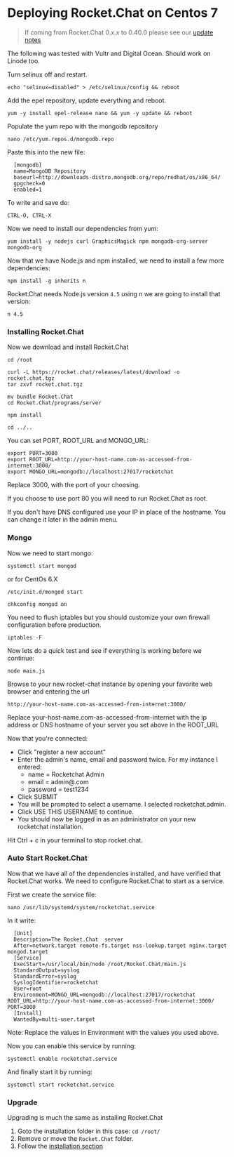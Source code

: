 # Deploying Rocket.Chat on Centos 7

> If coming from Rocket.Chat 0.x.x to 0.40.0 please see our [update notes](/3.%20Installation/7.%20Updating/1.%20From%200.x.x%20to%200.40.0)

The following was tested with Vultr and Digital Ocean.  Should work on Linode too.

Turn selinux off and restart.

```
echo "selinux=disabled" > /etc/selinux/config && reboot
```

Add the epel repository, update everything and reboot.

```
yum -y install epel-release nano && yum -y update && reboot
```

Populate the yum repo with the mongodb repository

```
nano /etc/yum.repos.d/mongodb.repo
```

Paste this into the new file:

```
  [mongodb]
  name=MongoDB Repository
  baseurl=http://downloads-distro.mongodb.org/repo/redhat/os/x86_64/
  gpgcheck=0
  enabled=1
```

To write and save do:

```
CTRL-O, CTRL-X
```

Now we need to install our dependencies from yum:

```
yum install -y nodejs curl GraphicsMagick npm mongodb-org-server mongodb-org
```

Now that we have Node.js and npm installed, we need to install a few more dependencies:

```
npm install -g inherits n
```

Rocket.Chat needs Node.js version `4.5` using n we are going to install that version:

```
n 4.5
```

### Installing Rocket.Chat

Now we download and install Rocket.Chat

```
cd /root

curl -L https://rocket.chat/releases/latest/download -o rocket.chat.tgz
tar zxvf rocket.chat.tgz

mv bundle Rocket.Chat
cd Rocket.Chat/programs/server

npm install

cd ../..
```

You can set PORT, ROOT_URL and MONGO_URL:

```
export PORT=3000
export ROOT_URL=http://your-host-name.com-as-accessed-from-internet:3000/
export MONGO_URL=mongodb://localhost:27017/rocketchat
```

Replace 3000, with the port of your choosing.

If you choose to use port 80 you will need to run Rocket.Chat as root.

If you don't have DNS configured use your IP in place of the hostname.  You can change it later in the admin menu.

### Mongo

Now we need to start mongo:

```
systemctl start mongod
```

or  for CentOs 6.X

```
/etc/init.d/mongod start
```

```
chkconfig mongod on
```

You need to flush iptables but you should customize your own firewall configuration before production.

```
iptables -F
```

Now lets do a quick test and see if everything is working before we continue:

```
node main.js
```

Browse to your new rocket-chat instance by opening your favorite web browser and entering the url

```
http://your-host-name.com-as-accessed-from-internet:3000/
```

Replace your-host-name.com-as-accessed-from-internet with the ip address or DNS hostname of your server you set above in the ROOT_URL

Now that you're connected:

* Click "register a new account"
* Enter the admin's name, email and password twice.  For my instance I entered:
  * name = Rocketchat Admin
  * email = admin@<my domain>.com
  * password = test1234
* Click SUBMIT
* You will be prompted to select a username.  I selected rocketchat.admin.
* Click USE THIS USERNAME to continue.
* You should now be logged in as an administrator on your new rocketchat installation.

Hit Ctrl + c in your terminal to stop rocket.chat.

### Auto Start Rocket.Chat

Now that we have all of the dependencies installed, and have verified that Rocket.Chat works.  We need to configure Rocket.Chat to start as a service.

First we create the service file:

```
nano /usr/lib/systemd/system/rocketchat.service
```

In it write:

```
  [Unit]
  Description=The Rocket.Chat  server
  After=network.target remote-fs.target nss-lookup.target nginx.target mongod.target
  [Service]
  ExecStart=/usr/local/bin/node /root/Rocket.Chat/main.js
  StandardOutput=syslog
  StandardError=syslog
  SyslogIdentifier=rocketchat
  User=root
  Environment=MONGO_URL=mongodb://localhost:27017/rocketchat ROOT_URL=http://your-host-name.com-as-accessed-from-internet:3000/ PORT=3000
  [Install]
  WantedBy=multi-user.target
```

Note:  Replace the values in Environment with the values you used above.

Now you can enable this service by running:

```
systemctl enable rocketchat.service
```

And finally start it by running:

```
systemctl start rocketchat.service
```

### Upgrade

Upgrading is much the same as installing Rocket.Chat

1. Goto the installation folder in this case: `cd /root/`
2. Remove or move the `Rocket.Chat` folder.
3. Follow the [installation section](#installing-rocket-chat)


